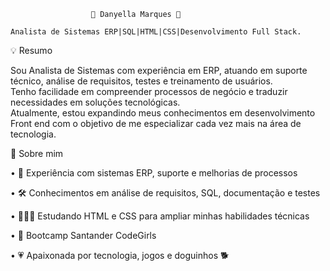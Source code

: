                       🎀 Danyella Marques 🎀

    Analista de Sistemas ERP|SQL|HTML|CSS|Desenvolvimento Full Stack.

💡 Resumo

Sou Analista de Sistemas com experiência em ERP, atuando em suporte técnico, análise de requisitos, testes e treinamento de usuários.  
Tenho facilidade em compreender processos de negócio e traduzir necessidades em soluções tecnológicas.  
Atualmente, estou expandindo meus conhecimentos em desenvolvimento Front end com o objetivo de me especializar cada vez mais na área de tecnologia.  

🌟 Sobre mim

• 💼 Experiência com sistemas ERP, suporte e melhorias de processos  

• 🛠 Conhecimentos em análise de requisitos, SQL, documentação e testes  

• 👩🏻‍💻 Estudando HTML e CSS para ampliar minhas habilidades técnicas 

• 🎀 Bootcamp Santander CodeGirls

• 💗 Apaixonada por tecnologia, jogos e doguinhos 🐕


